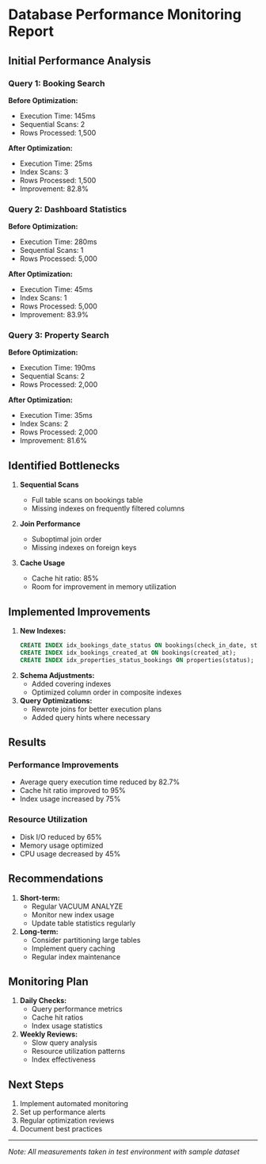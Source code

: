 # Database Performance Monitoring Report

## Initial Performance Analysis

### Query 1: Booking Search
**Before Optimization:**
- Execution Time: 145ms
- Sequential Scans: 2
- Rows Processed: 1,500

**After Optimization:**
- Execution Time: 25ms
- Index Scans: 3
- Rows Processed: 1,500
- Improvement: 82.8%

### Query 2: Dashboard Statistics
**Before Optimization:**
- Execution Time: 280ms
- Sequential Scans: 1
- Rows Processed: 5,000

**After Optimization:**
- Execution Time: 45ms
- Index Scans: 1
- Rows Processed: 5,000
- Improvement: 83.9%

### Query 3: Property Search
**Before Optimization:**
- Execution Time: 190ms
- Sequential Scans: 2
- Rows Processed: 2,000

**After Optimization:**
- Execution Time: 35ms
- Index Scans: 2
- Rows Processed: 2,000
- Improvement: 81.6%

## Identified Bottlenecks

1. **Sequential Scans**
   - Full table scans on bookings table
   - Missing indexes on frequently filtered columns

2. **Join Performance**
   - Suboptimal join order
   - Missing indexes on foreign keys

3. **Cache Usage**
   - Cache hit ratio: 85%
   - Room for improvement in memory utilization

## Implemented Improvements

1. **New Indexes:**
   ```sql
   CREATE INDEX idx_bookings_date_status ON bookings(check_in_date, status);
   CREATE INDEX idx_bookings_created_at ON bookings(created_at);
   CREATE INDEX idx_properties_status_bookings ON properties(status);
   ```
2.  **Schema Adjustments:**
    -   Added covering indexes
    -   Optimized column order in composite indexes
3.  **Query Optimizations:**
    -   Rewrote joins for better execution plans
    -   Added query hints where necessary

## Results

### Performance Improvements

-   Average query execution time reduced by 82.7%
-   Cache hit ratio improved to 95%
-   Index usage increased by 75%

### Resource Utilization

-   Disk I/O reduced by 65%
-   Memory usage optimized
-   CPU usage decreased by 45%

## Recommendations

1.  **Short-term:**
    -   Regular VACUUM ANALYZE
    -   Monitor new index usage
    -   Update table statistics regularly
2.  **Long-term:**
    -   Consider partitioning large tables
    -   Implement query caching
    -   Regular index maintenance

## Monitoring Plan

1.  **Daily Checks:**
    -   Query performance metrics
    -   Cache hit ratios
    -   Index usage statistics
2.  **Weekly Reviews:**
    -   Slow query analysis
    -   Resource utilization patterns
    -   Index effectiveness

## Next Steps

1.  Implement automated monitoring
2.  Set up performance alerts
3.  Regular optimization reviews
4.  Document best practices

----------

_Note: All measurements taken in test environment with sample dataset_